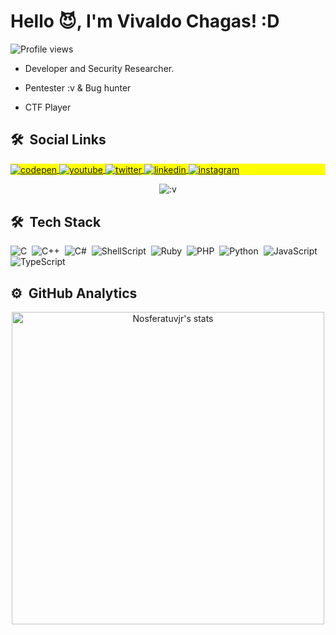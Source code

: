 
<h1 align="left">Hello 😈, I'm Vivaldo Chagas! :D</h1>
<p align="left"> <img src="https://komarev.com/ghpvc/?username=Nosferatuvjr&color=yellow" alt="Profile views" /> </p>

- Developer and Security Researcher.

- Pentester :v & Bug hunter

- CTF Player

## 🛠 &nbsp;Social Links

<p align="left" style="background:yellow">
<a href="https://bit.ly/3xTqpY3" target="_blank">
  <img align="center" src="https://img.shields.io/badge/-Tryhackme-05122A?style=flat&logo=tryhackme" alt="codepen"/>
</a>
<a href="https://bit.ly/3EJC90B" target="_blank">
  <img align="center" src="https://img.shields.io/badge/-Hackthebox-05122A?style=flat&logo=hackthebox" alt="youtube"/>
</a>
<a href="https://discord.gg/xWaAhBRxz6" target="_blank">
  <img align="center" src="https://img.shields.io/badge/-Discord-05122A?style=flat&logo=discord" alt="twitter"/>  
</a>
<a href="https://www.linkedin.com/in/vivald0x6f" target="_blank">
  <img align="center" src="https://img.shields.io/badge/-Linkedin-05122A?style=flat&logo=linkedin" alt="linkedin"/>
</a>
<a href="https://instagram.com/nosferatu.vjr" target="_blank">
 <img align="center" src="https://img.shields.io/badge/-Instagram-05122A?style=flat&logo=instagram" alt="instagram"/>
</a>
</p>

<p align="center">
  <img src="https://cdn.discordapp.com/attachments/795494683593277443/946591157549416448/98810307-0a5ad380-2445-11eb-88a5-126ec1c877b1.gif"alt=":v" />
</p>

## 🛠 &nbsp;Tech Stack

  ![C](https://img.shields.io/badge/c-%2300599C.svg?style=for-the-badge&logo=c&logoColor=white)&nbsp;
  ![C++](https://img.shields.io/badge/c++-%2300599C.svg?style=for-the-badge&logo=c%2B%2B&logoColor=white)&nbsp;
  ![C#](https://img.shields.io/badge/c%23-%23239120.svg?style=for-the-badge&logo=c-sharp&logoColor=white)&nbsp;
  ![ShellScript](https://img.shields.io/badge/shell_script-%23121011.svg?style=for-the-badge&logo=gnu-bash&logoColor=white)&nbsp;
  ![Ruby](https://img.shields.io/badge/ruby-%23CC342D.svg?style=for-the-badge&logo=ruby&logoColor=white)&nbsp;
  ![PHP](https://img.shields.io/badge/php-%23777BB4.svg?style=for-the-badge&logo=php&logoColor=white)&nbsp;
  ![Python](https://img.shields.io/badge/python-3670A0?style=for-the-badge&logo=python&logoColor=ffdd54)&nbsp;
  ![JavaScript](https://img.shields.io/badge/javascript-%23323330.svg?style=for-the-badge&logo=javascript&logoColor=%23F7DF1E)&nbsp;
  ![TypeScript](https://img.shields.io/badge/typescript-%23007ACC.svg?style=for-the-badge&logo=typescript&logoColor=white)&nbsp;

## ⚙️ &nbsp;GitHub Analytics

<p align="center">
  <img width="500em" src="https://github-readme-stats.vercel.app/top-langs/api?username=Nosferatuvjr&show_icons=true&theme=vision-friendly-dark" alt="Nosferatuvjr's stats"/>
</p>

